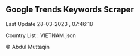

## Google Trends Keywords Scraper 
 
Last Update 28-03-2023 , 07:46:18

Country List :
VIETNAM.json



© Abdul Muttaqin 
